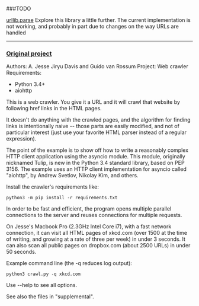 ###TODO

[urllib.parse](https://docs.python.org/3/library/urllib.parse.html)
Explore this library a little further. The current implementation is not
working, and probably in part due to changes on the way URLs are handled

---

### [Original project](https://github.com/aosabook/500lines/tree/master/crawler)

Authors: A. Jesse Jiryu Davis and Guido van Rossum
Project: Web crawler
Requirements:
  * Python 3.4+
  * aiohttp

This is a web crawler. You give it a URL and it will crawl that
website by following href links in the HTML pages.

It doesn't do anything with the crawled pages, and the algorithm for
finding links is intentionally naive -- those parts are easily
modified, and not of particular interest (just use your favorite HTML
parser instead of a regular expression).

The point of the example is to show off how to write a reasonably complex HTTP
client application using the asyncio module. This module, originally nicknamed
Tulip, is new in the Python 3.4 standard library, based on PEP 3156. The
example uses an HTTP client implementation for asyncio called "aiohttp", by
Andrew Svetlov, Nikolay Kim, and others.

Install the crawler's requirements like:

```
python3 -m pip install -r requirements.txt
```

In order to be fast and efficient, the program opens multiple parallel
connections to the server and reuses connections for multiple
requests.

On Jesse's Macbook Pro (2.3GHz Intel Core i7), with a fast network
connection, it can visit all HTML pages of xkcd.com (over 1500 at the
time of writing, and growing at a rate of three per week) in under 3
seconds.  It can also scan all public pages on dropbox.com (about 2500
URLs) in under 50 seconds.

Example command line (the -q reduces log output):

```
python3 crawl.py -q xkcd.com
```

Use --help to see all options.

See also the files in "supplemental".
